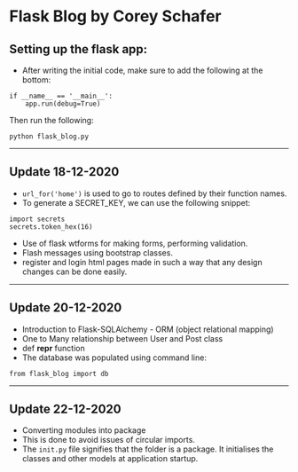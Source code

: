 # Flask Blog by Corey Schafer

## Setting up the flask app:

* After writing the initial code, make sure to add the following at the bottom:
```
if __name__ == '__main__':
	app.run(debug=True)
```

Then run the following:
```
python flask_blog.py
```
---

## Update 18-12-2020

* `url_for('home')` is used to go to routes defined by their function names.
* To generate a SECRET_KEY, we can use the following snippet:
```
import secrets
secrets.token_hex(16)
```
* Use of flask wtforms for making forms, performing validation.
* Flash messages using bootstrap classes.
* register and login html pages made in such a way that any design changes can be done easily.

---

## Update 20-12-2020

* Introduction to Flask-SQLAlchemy - ORM (object relational mapping)
* One to Many relationship between User and Post class
* def __repr__ function
* The database was populated using command line:
```
from flask_blog import db
```

---

## Update 22-12-2020

* Converting modules into package
* This is done to avoid issues of circular imports.
* The `init.py` file signifies that the folder is a package. It initialises the classes and other models at application startup.
